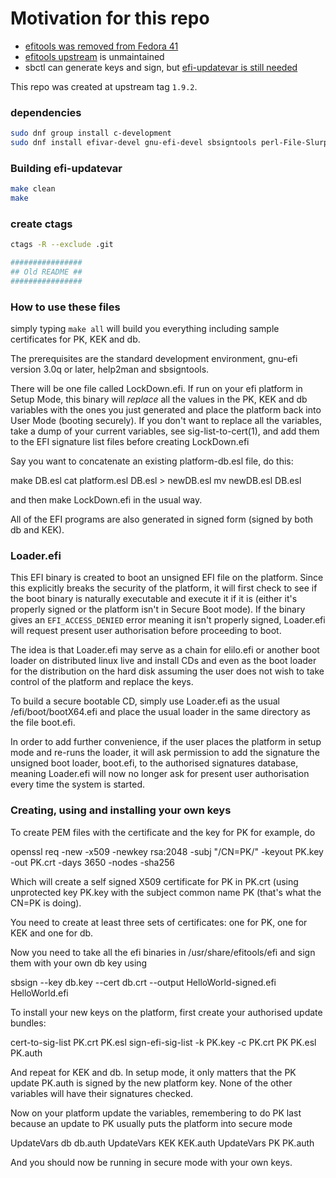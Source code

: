 # Motivation for this repo

* [efitools was removed from Fedora 41](https://discussion.fedoraproject.org/t/f41-secure-boot-with-only-your-own-keys/138120)
* [efitools upstream](https://web.git.kernel.org/pub/scm/linux/kernel/git/jejb/efitools.git/) is unmaintained
* sbctl can generate keys and sign, but [efi-updatevar is still needed](https://github.com/Foxboron/sbctl/issues/434)

This repo was created at upstream tag `1.9.2`.

### dependencies

```sh
sudo dnf group install c-development
sudo dnf install efivar-devel gnu-efi-devel sbsigntools perl-File-Slurp openssl openssl-devel openssl-devel-engine help2man
```

### Building efi-updatevar

```sh
make clean
make
```

### create ctags

```sh
ctags -R --exclude .git
```

```sh
################
## Old README ##
################
```

### How to use these files

simply typing `make all` will build you everything including sample certificates for
PK, KEK and db.

The prerequisites are the standard development environment, gnu-efi version
3.0q or later, help2man and sbsigntools.

There will be one file called LockDown.efi.  If run on your efi platform in
Setup Mode, this binary will *replace* all the values in the PK, KEK and db
variables with the ones you just generated and place the platform back into
User Mode (booting securely).  If you don't want to replace all the variables,
take a dump of your current variables, see sig-list-to-cert(1), and add them
to the EFI signature list files before creating LockDown.efi

Say you want to concatenate an existing platform-db.esl file, do this:

make DB.esl
cat platform.esl DB.esl > newDB.esl
mv newDB.esl DB.esl

and then make LockDown.efi in the usual way.

All of the EFI programs are also generated in signed form (signed by both db
and KEK).


### Loader.efi

This EFI binary is created to boot an unsigned EFI file on the platform. Since
this explicitly breaks the security of the platform, it will first check to
see if the boot binary is naturally executable and execute it if it is (either
it's properly signed or the platform isn't in Secure Boot mode).  If the
binary gives an `EFI_ACCESS_DENIED` error meaning it isn't properly signed,
Loader.efi will request present user authorisation before proceeding to boot.

The idea is that Loader.efi may serve as a chain for elilo.efi or another boot
loader on distributed linux live and install CDs and even as the boot loader
for the distribution on the hard disk assuming the user does not wish to take
control of the platform and replace the keys.

To build a secure bootable CD, simply use Loader.efi as the usual
/efi/boot/bootX64.efi and place the usual loader in the same directory as the
file boot.efi.

In order to add further convenience, if the user places the platform in setup
mode and re-runs the loader, it will ask permission to add the signature the
unsigned boot loader, boot.efi, to the authorised signatures database, meaning
Loader.efi will now no longer ask for present user authorisation every time
the system is started.


### Creating, using and installing your own keys

To create PEM files with the certificate and the key for PK for example, do

openssl req -new -x509 -newkey rsa:2048 -subj "/CN=PK/" -keyout PK.key -out PK.crt -days 3650 -nodes -sha256

Which will create a self signed X509 certificate for PK in PK.crt (using
unprotected key PK.key with the subject common name PK (that's what the CN=PK
is doing).

You need to create at least three sets of certificates: one for PK, one for
KEK and one for db.

Now you need to take all the efi binaries in /usr/share/efitools/efi and sign
them with your own db key using

sbsign --key db.key --cert db.crt --output HelloWorld-signed.efi HelloWorld.efi

To install your new keys on the platform, first create your authorised update
bundles:

cert-to-sig-list PK.crt PK.esl
sign-efi-sig-list -k PK.key -c PK.crt PK PK.esl PK.auth

And repeat for KEK and db.  In setup mode, it only matters that the PK update
PK.auth is signed by the new platform key.  None of the other variables will
have their signatures checked.

Now on your platform update the variables, remembering to do PK last because
an update to PK usually puts the platform into secure mode

UpdateVars db db.auth
UpdateVars KEK KEK.auth
UpdateVars PK PK.auth

And you should now be running in secure mode with your own keys.
